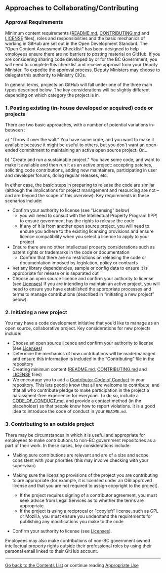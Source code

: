 ## Approaches to Collaborating/Contributing

### Approval Requirements
Minimum content requirements ([README.md](../BC-Gov-Org-HowTo/SAMPLE-README.md), [CONTRIBUTING.md](../BC-Gov-Org-HowTo/SAMPLE-CONTRIBUTING.md) and [LICENSE](../BC-Gov-Org-HowTo/using-licenses.md) files), roles and responsibilities and the basic mechanics of working in GitHub are set out in the Open Development Standard.  The “Open Content Assessment Checklist” has been designed to help employees ensure there are no barriers to posting material on GitHub. If you are considering sharing code developed by or for the BC Government, you will need to complete this checklist and receive approval from your Deputy Minister. To expedite the approval process, Deputy Ministers may choose to delegate this authority to Ministry CIOs.

In general terms, projects on GitHub will fall under one of the three main types described below.  The key considerations will be slightly different depending on which category the project is in.

### 1. Posting existing (in-house developed or acquired) code or projects

There are two basic approaches, with a number of potential variations in-between :

a)	"Throw it over the wall." You have some code, and you want to make it available because it might be useful to others, but you don't want an open-ended commitment to maintaining an active open source project. Or...

b)	"Create and run a sustainable project." You have some code, and want to make it available and then run it as an active project: accepting patches, soliciting code contributions, adding new maintainers, participating in user and developer forums, doing regular releases, etc.

In either case, the basic steps in preparing to release the code are similar (although the implications for project management and resourcing are not – and are beyond the scope of this overview).  Key requirements in these scenarios include:
- Confirm your authority to license (see “Licensing” below)
	- you will need to consult with the Intellectual Property Program (IPP) to ensure government has the rights to release the code
	- If any of it is from another open source project, you will need to ensure you adhere to the existing licensing provisions and ensure licence compatibility when you select a licence to apply to your project
- Ensure there are no other intellectual property considerations such as patent rights or trademarks in the code or documentation 
	- Confirm that there are no restrictions on releasing the code or documentation imposed by legislation, policy or contracts
- Vet any library dependencies, sample or config data to ensure it is appropriate for release or is separated out 
- Choose an open source licence and confirm your authority to license (see [Licenses](Licenses.md))
If you are intending to maintain an active project, you will need to ensure you have established the appropriate processes and terms to manage contributions (described in “initiating a new project” below).


### 2. Initiating a new project

You may have a code development initiative that you’d like to manage as an open source, collaborative project.  Key considerations for new projects include:
- Choose an open source licence and confirm your authority to license (see  [Licenses](Licenses.md))
- Determine the mechanics of how contributions will be made/managed and ensure this information is included in the “Contributing” file in the repository
- Creating minimum content ([README.md](../BC-Gov-Org-HowTo/SAMPLE-README.md), [CONTRIBUTING.md](../BC-Gov-Org-HowTo/SAMPLE-CONTRIBUTING.md) and [LICENSE](../BC-Gov-Org-HowTo/using-licenses.md) files)
- We encourage you to add a [Contributor Code of Conduct](http://contributor-covenant.org/) to your repository. This lets people know that all are welcome to contribute, and that all who contribute pledge to make participation in the project a harassment-free experience for everyone. To do so, include a [CODE_OF_CONDUCT.md](../BC-Gov-Org-HowTo/SAMPLE-CODE_OF_CONDUCT.md), and provide a contact method (in the placeholder) so that people know how to report violations. It is a good idea to introduce the code of conduct in your `README.md`.


### 3. Contributing to an outside project

There may be circumstances in which it is useful and appropriate for employees to make contributions to non-BC government repositories as a part of their work. In these cases, key considerations include:

- Making sure contributions are relevant and are of a size and scope consistent with your priorities (this may involve checking with your supervisor)
- Making sure the licensing provisions of the project you are contributing to are appropriate (for example, it is licensed under an OSI approved license and that you are not required to assign copyright to the project).
  - If the project requires signing of a contributor agreement, you must seek advice from Legal Services as to whether the terms are appropriate.
  - If the project is using a reciprocal or "copyleft" license, such as GPL or Mozilla, you must ensure you understand the requirements for publishing any modifications you make to the code

- Confirm your authority to license (see  [Licenses](Licenses.md)).

Employees may also make contributions of non-BC government owned intellectual property rights outside their professional roles by using their personal email linked to their GitHub account.


----------

[Go back to the Contents List](README.md) or continue reading [Appropriate Use](appropriate-use.md)
